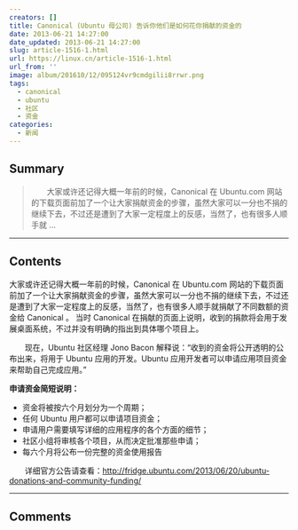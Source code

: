```yaml
---
creators: []
title: Canonical (Ubuntu 母公司) 告诉你他们是如何花你捐献的资金的
date: 2013-06-21 14:27:00
date_updated: 2013-06-21 14:27:00
slug: article-1516-1.html
url: https://linux.cn/article-1516-1.html
url_from: ''
image: album/201610/12/095124vr9cmdgilii8rrwr.png
tags:
  - canonical
  - ubuntu
  - 社区
  - 资金
categories:
  - 新闻
---
```


## Summary

> 　　大家或许还记得大概一年前的时候，Canonical 在 Ubuntu.com 网站的下载页面前加了一个让大家捐献资金的步骤，虽然大家可以一分也不捐的继续下去，不过还是遭到了大家一定程度上的反感，当然了，也有很多人顺手就 ...

***

<!-- more -->

## Contents

大家或许还记得大概一年前的时候，Canonical 在 Ubuntu.com 网站的下载页面前加了一个让大家捐献资金的步骤，虽然大家可以一分也不捐的继续下去，不过还是遭到了大家一定程度上的反感，当然了，也有很多人顺手就捐献了不同数额的资金给 Canonical 。 当时 Canonical 在捐献的页面上说明，收到的捐款将会用于发展桌面系统，不过并没有明确的指出到具体哪个项目上。  
  
　　现在，Ubuntu 社区经理 Jono Bacon 解释说：“收到的资金将公开透明的公布出来，将用于 Ubuntu 应用的开发。Ubuntu 应用开发者可以申请应用项目资金来帮助自己完成应用。”

**申请资金简短说明：**

* 资金将被按六个月划分为一个周期；
* 任何 Ubuntu 用户都可以申请项目资金；
* 申请用户需要填写详细的应用程序的各个方面的细节；
* 社区小组将审核各个项目，从而决定批准那些申请；
* 每六个月将公布一份完整的资金使用报告

　　详细官方公告请查看：<http://fridge.ubuntu.com/2013/06/20/ubuntu-donations-and-community-funding/>

***

## Comments
